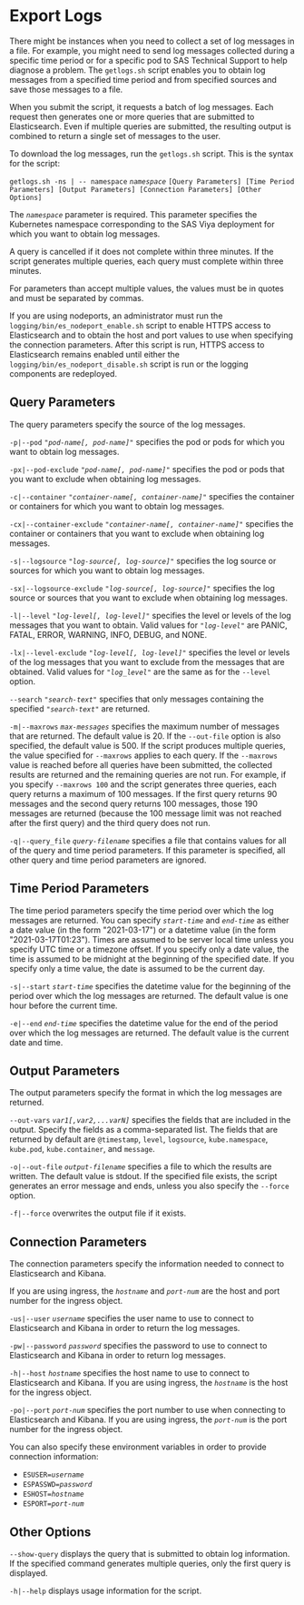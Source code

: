 # Export Logs

There might be instances when you need to collect a set of log messages in a file. For 
example, you might need to send log messages collected during a specific time period or for a specific pod to SAS Technical Support to help diagnose a problem. The `getlogs.sh` script enables you to obtain log messages from a specified time period and from specified sources and save those messages to a file. 

When you submit the script, it requests a batch of log messages. Each request then generates one or more queries that are submitted to Elasticsearch. Even if multiple queries are submitted, the resulting output is combined to return a single set of messages to the user.

To download the log messages, run the `getlogs.sh` script. This is the syntax for the script:

`getlogs.sh -ns | -- namespace` *`namespace`* `[Query Parameters] [Time Period Parameters] [Output Parameters] [Connection Parameters] [Other Options]`

The *`namespace`* parameter is required. This parameter specifies the Kubernetes namespace corresponding to the SAS Viya deployment for which you want to obtain log messages.

A query is cancelled if it does not complete within three minutes. If the script generates multiple queries, each query must complete within three minutes.

For parameters than accept multiple values, the values must be in quotes and must be separated by commas. 

If you are using nodeports, an administrator must run the `logging/bin/es_nodeport_enable.sh` 
script to enable HTTPS access to Elasticsearch and to obtain the host and port values to use when specifying the connection parameters. After this script is run, HTTPS access to Elasticsearch remains enabled until either the `logging/bin/es_nodeport_disable.sh` script is run or the logging components are redeployed.

## Query Parameters

The query parameters specify the source of the log messages.

`-p|--pod` *`"pod-name[, pod-name]"`*
specifies the pod or pods for which you want to obtain log messages.

`-px|--pod-exclude` *`"pod-name[, pod-name]"`*
specifies the pod or pods that you want to exclude when obtaining log messages.

`-c|--container` *`"container-name[, container-name]"`*
specifies the container or containers for which you want to obtain log messages.

`-cx|--container-exclude` *`"container-name[, container-name]"`*
specifies the container or containers that you want to exclude when obtaining log messages.

`-s|--logsource` *`"log-source[, log-source]"`*
specifies the log source or sources for which you want to obtain log messages.

`-sx|--logsource-exclude` *`"log-source[, log-source]"`*
specifies the log source or sources that you want to exclude when obtaining log messages.

`-l|--level` *`"log-level[, log-level]"`*
specifies the level or levels of the log messages that you want to obtain. Valid values for 
*`"log-level"`* are PANIC, FATAL, ERROR, WARNING, INFO, DEBUG, and NONE.

`-lx|--level-exclude` *`"log-level[, log-level]"`*
specifies the level or levels of the log messages that you want to exclude from the messages that are obtained. Valid values for *`"log_level"`* are the same as for the `--level` option.

`--search` *`"search-text"`*
specifies that only messages containing the specified *`"search-text"`* are returned.

`-m|--maxrows` *`max-messages`*
specifies the maximum number of messages that are returned. The default value is 20. If the `--out-file` option is also specified, the default value is 500. If the script produces multiple queries, the value specified for `--maxrows` applies to each query. If the `--maxrows` value is reached before all queries have been submitted, the collected results are returned and the remaining queries are not run. For example, if you specify `--maxrows 100` and the script generates three queries, each query returns a maximum of 100 messages. If the first query returns 90 messages and the second query returns 100 messages, those 190 messages are returned (because the 100 message limit was not reached after the first query) and the third query does not run.

`-q|--query_file` *`query-filename`*
specifies a file that contains values for all of the query and time period parameters. If this parameter is specified, all other query and time period parameters are ignored.

## Time Period Parameters

The time period parameters specify the time period over which the log messages are returned.
You can specify *`start-time`* and *`end-time`* as either a date value (in the form "2021-03-17") or a datetime value (in the form "2021-03-17T01:23"). Times are assumed to be server local time unless you specify UTC time or a timezone offset. If you specify only a date value, the time is assumed to be midnight at the beginning of the specified date. If you specify only a time value, the date is assumed to be the current day. 

`-s|--start` *`start-time`*
specifies the datetime value for the beginning of the period over which the log messages are returned. The default value is one hour before the current time. 

`-e|--end` *`end-time`*
specifies the datetime value for the end of the period over which the log messages are returned. 
The default value is the current date and time.

## Output Parameters

The output parameters specify the format in which the log messages are returned.

`--out-vars` *`var1[,var2,...varN]`*
specifies the fields that are included in the output. Specify the fields as a comma-separated list. The 
fields that are returned by default are `@timestamp`, `level`, `logsource`, `kube.namespace`, 
`kube.pod`, `kube.container`, and `message`.

`-o|--out-file` *`output-filename`*
specifies a file to which the results are written. The default value is stdout. If the specified file exists, the script generates an error message and ends, unless you also specify the `--force` option.

`-f|--force`
overwrites the output file if it exists.

## Connection Parameters

The connection parameters specify the information needed to connect to Elasticsearch and Kibana.

If you are using ingress, the *`hostname`* and *`port-num`* are the host and port number for the ingress object.

`-us|--user` *`username`* 
specifies the user name to use to connect to Elasticsearch and Kibana in order to return the log messages.

`-pw|--password` *`password`*
specifies the password to use to connect to Elasticsearch and Kibana in order to return log messages.

`-h|--host` *`hostname`*
specifies the host name to use to connect to Elasticsearch and Kibana. If you are using ingress, the *`hostname`* is the host for the ingress object.

`-po|--port` *`port-num`*
specifies the port number to use when connecting to Elasticsearch and Kibana. If you are using ingress, the *`port-num`* is the port number for the ingress object.

You can also specify these environment variables in order to provide connection information:
- `ESUSER=`*`username`*
- `ESPASSWD=`*`password`*
- `ESHOST=`*`hostname`*
- `ESPORT=`*`port-num`* 

## Other Options

`--show-query`
displays the query that is submitted to obtain log information. If the specified command generates multiple queries, only the first query is displayed.

`-h|--help`
displays usage information for the script.


